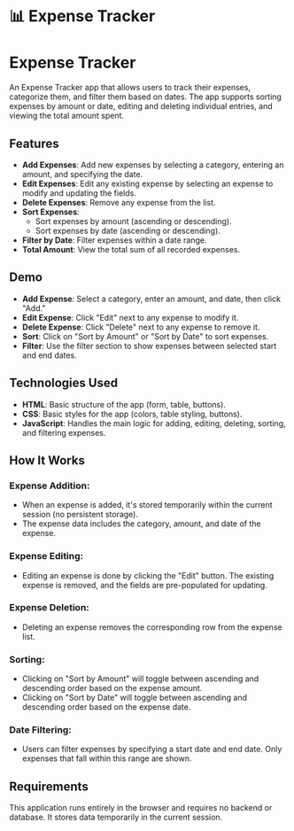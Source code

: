 # 📊 Expense Tracker
# Expense Tracker

An Expense Tracker app that allows users to track their expenses, categorize them, and filter them based on dates. The app supports sorting expenses by amount or date, editing and deleting individual entries, and viewing the total amount spent.

## Features

- **Add Expenses**: Add new expenses by selecting a category, entering an amount, and specifying the date.
- **Edit Expenses**: Edit any existing expense by selecting an expense to modify and updating the fields.
- **Delete Expenses**: Remove any expense from the list.
- **Sort Expenses**:
  - Sort expenses by amount (ascending or descending).
  - Sort expenses by date (ascending or descending).
- **Filter by Date**: Filter expenses within a date range.
- **Total Amount**: View the total sum of all recorded expenses.

## Demo

- **Add Expense**: Select a category, enter an amount, and date, then click "Add."
- **Edit Expense**: Click "Edit" next to any expense to modify it.
- **Delete Expense**: Click "Delete" next to any expense to remove it.
- **Sort**: Click on "Sort by Amount" or "Sort by Date" to sort expenses.
- **Filter**: Use the filter section to show expenses between selected start and end dates.

## Technologies Used

- **HTML**: Basic structure of the app (form, table, buttons).
- **CSS**: Basic styles for the app (colors, table styling, buttons).
- **JavaScript**: Handles the main logic for adding, editing, deleting, sorting, and filtering expenses.

## How It Works

### Expense Addition:
- When an expense is added, it's stored temporarily within the current session (no persistent storage).
- The expense data includes the category, amount, and date of the expense.

### Expense Editing:
- Editing an expense is done by clicking the "Edit" button. The existing expense is removed, and the fields are pre-populated for updating.

### Expense Deletion:
- Deleting an expense removes the corresponding row from the expense list.

### Sorting:
- Clicking on "Sort by Amount" will toggle between ascending and descending order based on the expense amount.
- Clicking on "Sort by Date" will toggle between ascending and descending order based on the expense date.

### Date Filtering:
- Users can filter expenses by specifying a start date and end date. Only expenses that fall within this range are shown.

## Requirements

This application runs entirely in the browser and requires no backend or database. It stores data temporarily in the current session.
